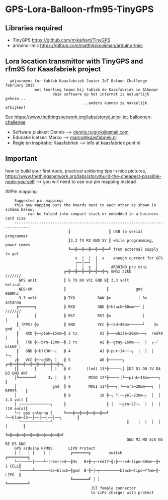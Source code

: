 ﻿# GPS-Lora-Balloon-rfm95-TinyGPS

## Libraries required
- TinyGPS       https://github.com/mikalhart/TinyGPS
- arduino-lmic  https://github.com/matthijskooijman/arduino-lmic

## Lora location transmittor with TinyGPS and rfm95 for Kaasfabriek project
```
  adjustment for fablab Kaasfabriek Junior IoT Baloon Challenge february 2017
             met leerling teams bij fablab de Kaasfabriek in Alkmaar
                     deze software op het internet is natuurlijk geheim...
                                  ...anders kunnen ze makkelijk afkijken!
```
See https://www.thethingsnetwork.org/labs/story/junior-iot-ballonnen-challenge

- Software plakker: Dennis --> dennis.ruigrok@gmail.com
- Educatie kletser: Marco --> marco@kaasfabriek.nl
- Regie en inspiratie: Kaasfabriek --> info at kaasfabriek punt nl

## Important
how to build your first node, practical soldering tips in nice pictures,
https://www.thethingsnetwork.org/labs/story/build-the-cheapest-possible-node-yourself
 --> you will need to use our pin mapping instead

##Pin mapping
```
    Suggested pin mapping:
    this new mapping puts the boards next to each other as shown in schema below,
          can be folded into compact stack or embedded in a business card size
    -----------------------------------------------------------------------------
                            ║                 ║ USB to serial programmer
                            ║3.3 TX RX GND 5V ║ while programming, power comes
                            ╚══╬══╬══╬══╬══╬══╝ from external supply to get
                               x  │  │  │  x    enough current for GPS
                               ┌──│──┘  │
                               │  │  x  │      ARDUINO pro mini
                          ╔═╬══╬══╬══╬══╬══╬═╗ 8Mhz 32kb                 ///////
      GPS unit            ║ G TX RX VCC GND B║ 3.3 volt                  helical
      NEO-6M              ║                  ║            gnd            868Mhz
      3.3 volt            ╬ TXD          RAW ╬x            │ 3v          antenna
     ╔═══════╗            ╬ RXD          GND ╬─black─60mm──┘ │           ///////
     ║       ║            ╬ RST          RST ╬x              │               │
     ║ (PPS) ╬x           ╬ GND          VCC ╬─red─48mm──────┘    3v   gnd   │
     ║   RXD ╬──pink─15mm─╬ 2 tx          A3 ╬───white─20mm───┐  red48  │    │
     ║   TXD ╬──brn─15mm──╬ 3 rx          A2 ╬──gray─16mm──┐  │  ┌─┘   blk60 │
     ║   GND ╬─blk30──┐   ╬ 4             A1 ╬─pur─14───┐  │  │  │      └─┐  │
    ┌╬   VCC ╬─red35┐ │   ╬ 5             A0 ╬──────┐ ╔═╬══╬══╬══╬══╬══╬══╬══╬═╗
    │║       ║      │ │   ╬ 6       (led) 13*╬─────┐│ ║D2 D1 D0 3V D4 D3 GND ANT
    │╚═══════╝     3v │   ╬ 7        MISO 12*╬────┐│└──pink─18mm────┐          ║
    │                gnd  ╬ 8        MOSI 11*╬───┐│└──ora─20mm───┐  │ RFM95    ║
    │                     ╬ 9             10 ╬─┐ └│──yel─23mm─┐  │  │ 3.3 volt ║
    │ ┌─────────────┐     ║                  ║ │  └─grn─27─┐  │  │  │ (10 euro)║
    └─┤ gps antenna │     ╚═══╬══╬══╬══╬══╬══╝ └──blue─22──│──│──│──│──┐       ║
      └─────────────┘                                 ║    │  │  │  │  │       ║
                                                      ╚═╬══╬══╬══╬══╬══╬══╬══╬═╝
                                                      GND MI MO SCK NS RE D5 GND
    GPS arduino RFM95       LIPO Protect
    | |   | |    | |         ╔═══════╗        switch               ╔═════════╗
    └─|───┴─|────┴─|─3x─red──╬3v   B+╬─┬─red17─╣/╠──red─lipo─30mm──╬+  1 CELL║
      └─────┴──────┴3x─black─╬gnd  B-╬─│─┬─────────black─lipo─??mm─╬-  LIPO  ║
                             ╚═══════╝ │ │                         ╚═════════╝
                                      JST female connector
                                      to LiPo charger with protect
```
